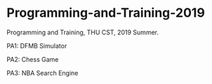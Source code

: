 # Programming-and-Training-2019
Programming and Training, THU CST, 2019 Summer.



PA1: DFMB Simulator



PA2: Chess Game



PA3: NBA Search Engine

